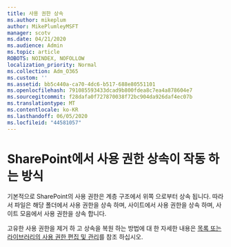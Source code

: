 ```yaml
---
title: 사용 권한 상속
ms.author: mikeplum
author: MikePlumleyMSFT
manager: scotv
ms.date: 04/21/2020
ms.audience: Admin
ms.topic: article
ROBOTS: NOINDEX, NOFOLLOW
localization_priority: Normal
ms.collection: Adm_O365
ms.custom: ''
ms.assetid: bb5c440a-ca70-4dc6-b517-688e80551101
ms.openlocfilehash: 791085593433dcad9b800fdea8c7ea4a878604e7
ms.sourcegitcommit: f28dafa0f727870038f72bc904da926daf4ec07b
ms.translationtype: MT
ms.contentlocale: ko-KR
ms.lasthandoff: 06/05/2020
ms.locfileid: "44581057"
---
```

# <a name="how-permissions-inheritance-works-in-sharepoint"></a>SharePoint에서 사용 권한 상속이 작동 하는 방식

기본적으로 SharePoint의 사용 권한은 계층 구조에서 위쪽 으로부터 상속 됩니다. 따라서 파일은 해당 폴더에서 사용 권한을 상속 하며, 사이트에서 사용 권한을 상속 하며, 사이트 모음에서 사용 권한을 상속 합니다.
  
고유한 사용 권한을 제거 하 고 상속을 복원 하는 방법에 대 한 자세한 내용은 [목록 또는 라이브러리의 사용 권한 편집 및 관리](https://go.microsoft.com/fwlink/?linkid=869946)를 참조 하십시오.
  

